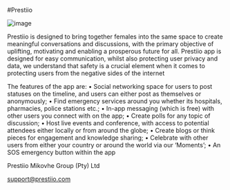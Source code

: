 #Prestiio

![image](https://avatars.githubusercontent.com/u/84784755?s=400&u=4a523abfbc170bb65de2eebe233194fd64f4e28a&v=4)

Prestiio is designed to bring together females into the same space to create meaningful conversations and discussions, with the primary objective of uplifting, motivating and enabling a prosperous future for all. Prestiio app is designed for easy communication, whilst also protecting user privacy and data, we understand that safety is a crucial element when it comes to protecting users from the negative sides of the internet

The features of the app are:
• Social networking space for users to post statuses on the timeline, and users can either post as themselves or anonymously;
• Find emergency services around you whether its hospitals, pharmacies, police stations etc.;
• In-app messaging (which is free) with other users you connect with on the app;
• Create polls for any topic of discussion;
• Host live events and conference, with access to potential attendees either locally or from around the globe;
• Create blogs or think pieces for engagement and knowledge sharing;
• Celebrate with other users from either your country or around the world via our ‘Moments’;
• An SOS emergency button within the app

Prestiio
Mikovhe Group (Pty) Ltd

support@prestiio.com
